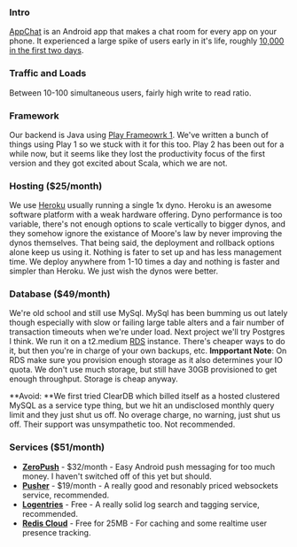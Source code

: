### Intro

[AppChat](http://appchat.co) is an Android app that makes a chat room for every app on your phone. It experienced a large spike of users early in it's life, roughly [10,000 in the first two days](https://medium.com/@matthall2000/appchat-week-1-freak-outs-flaming-servers-and-6-releases-14f81552f186).

### Traffic and Loads

Between 10-100 simultaneous users, fairly high write to read ratio.

### Framework

Our backend is Java using [Play Frameowrk 1](https://www.playframework.com/documentation/1.3.x/home). We've written a bunch of things using Play 1 so we stuck with it for this too. Play 2 has been out for a while now, but it seems like they lost the productivity focus of the first version and they got excited about Scala, which we are not.

### Hosting ($25/month)

We use [Heroku](https://www.heroku.com/) usually running a single 1x dyno. Heroku is an awesome software platform with a weak hardware offering. Dyno performance is too variable, there's not enough options to scale vertically to bigger dynos, and they somehow ignore the existance of Moore's law by never improving the dynos themselves. That being said, the deployment and rollback options alone keep us using it. Nothing is fater to set up and has less management time. We deploy anywhere from 1-10 times a day and nothing is faster and simpler than Heroku. We just wish the dynos were better.

### Database ($49/month)

We're old school and still use MySql. MySql has been bumming us out lately though especially with slow or failing large table alters and a fair number of transaction timeouts when we're under load. Next project we'll try Postgres I think. We run it on a t2.medium [RDS](http://aws.amazon.com/rds/) instance. There's cheaper ways to do it, but then you're in charge of your own backups, etc. **Impportant Note**: On RDS make sure you provision enough storage as it also determines your IO quota. We don't use much storage, but still have 30GB provisioned to get enough throughput. Storage is cheap anyway.

**Avoid: **We first tried ClearDB which billed itself as a hosted clustered MySQL as a service type thing, but we hit an undisclosed monthly query limit and they just shut us off. No overage charge, no warning, just shut us off. Their support was unsympathetic too. Not recommended.

### Services ($51/month)

* **[ZeroPush](https://zeropush.com/)** - $32/month - Easy Android push messaging for too much money. I haven't switched off of this yet but should.
* **[Pusher](http://pusher.com)** - $19/month - A really good and resonably priced websockets service, recommended.
* **[Logentries](https://logentries.com/)** - Free - A really solid log search and tagging service, recommended.
* **[Redis Cloud](https://redislabs.com/redis-cloud)** - Free for 25MB - For caching and some realtime user presence tracking.
